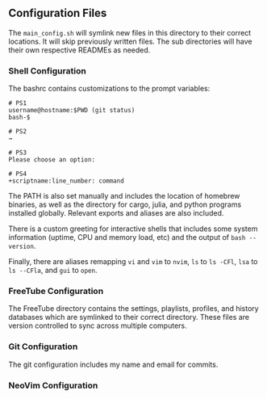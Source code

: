 ## Configuration Files

The `main_config.sh` will symlink new files in this directory to their correct
locations. It will skip previously written files. The sub directories will have
their own respective READMEs as needed.

### Shell Configuration

The bashrc contains customizations to the prompt variables:

```
# PS1
username@hostname:$PWD (git status)
bash-$

# PS2
→ 

# PS3
Please choose an option:

# PS4
+scriptname:line_number: command
```

The PATH is also set manually and includes the location of homebrew binaries,
as well as the directory for cargo, julia, and python programs installed
globally. Relevant exports and aliases are also included.

There is a custom greeting for interactive shells that includes some system
information (uptime, CPU and memory load, etc) and the output of `bash --version`.

Finally, there are aliases remapping `vi` and `vim` to `nvim`, `ls` to `ls -CFl`,
`lsa` to `ls --CFla`, and `gui` to `open`.

### FreeTube Configuration

The FreeTube directory contains the settings, playlists, profiles, and history
databases which are symlinked to their correct directory. These files are version
controlled to sync across multiple computers.


### Git Configuration

The git configuration includes my name and email for commits.

### NeoVim Configuration




